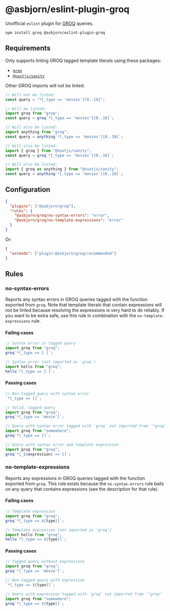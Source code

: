 # @asbjorn/eslint-plugin-groq

Unofficial `eslint` plugin for [GROQ](https://www.sanity.io/docs/groq) queries.

```
npm install groq @asbjorn/eslint-plugin-groq
```

## Requirements

Only supports linting GROQ tagged template literals using these packages:

* [`groq`](https://www.npmjs.com/package/groq)
* [`@nuxtjs/sanity`](https://www.npmjs.com/package/@nuxtjs/sanity)

Other GROQ imports will not be linted.

```js
// Will not be linted:
const query = "*[_type == 'movies'][0..10]";

// Will be linted:
import groq from "groq";
const query = groq`*[_type == 'movies'][0..10]`;

// Will also be linted:
import anything from "groq";
const query = anything`*[_type == 'movies'][0..10]`;

// Will also be linted:
import { groq } from "@nuxtjs/sanity";
const query = groq`*[_type == 'movies'][0..10]`;

// Will also be linted:
import { groq as anything } from "@nuxtjs/sanity";
const query = anything`*[_type == 'movies'][0..10]`;
```

## Configuration

```json
{
  "plugins": ["@asbjorn/groq"],
  "rules": {
    "@asbjorn/groq/no-syntax-errors": "error",
    "@asbjorn/groq/no-template-expressions": "error"
  }
}
```

Or:

```json
{
  "extends": ["plugin:@asbjorn/groq/recommended"]
}
```

## Rules

### no-syntax-errors

Reports any syntax errors in GROQ queries tagged with the function exported from `groq`. Note that template literals that contain expressions will not be linted because resolving the expressions is very hard to do reliably. If you want to be extra safe, use this rule in combination with the `no-template-expressions` rule.

#### Failing cases

```js
// Syntax error in tagged query
import groq from "groq";
groq`*[_type == { ]`;

// Syntax error (not imported as `groq`)
import hello from "groq";
hello`*[_type == { ]`;
```

#### Passing cases

```js
// Non-tagged query with syntax error
`*[_type == {]`;

// Valid, tagged query
import groq from "groq";
groq`*[_type == 'movie']`;

// Query with syntax error tagged with `groq` not imported from `"groq"`
import groq from "somewhere";
groq`*[_type == {]`;

// Query with syntax error and template expression
import groq from "groq";
groq`*[_${expression} == {]`;
```

### no-template-expressions

Reports any expressions in GROQ queries tagged with the function exported from `groq`. This rule exists because the `no-syntax-errors` rule bails on any query that contains expressions (see the description for that rule).

#### Failing cases

```js
// Template expression
import groq from "groq";
groq`*[_type == ${type}]`;

// Template expression (not imported as 'groq')
import hello from "groq";
hello`*[_type == ${type}]`;
```

#### Passing cases

```js
// Tagged query without expressions
import groq from "groq";
groq`*[_type == 'movie']`;

// Non-tagged query with expression
`*[_type == ${type}]`;

// Query with expression tagged with `groq` not imported from `"groq"`
import groq from "somewhere";
groq`*[_type == ${type}]`;
```
